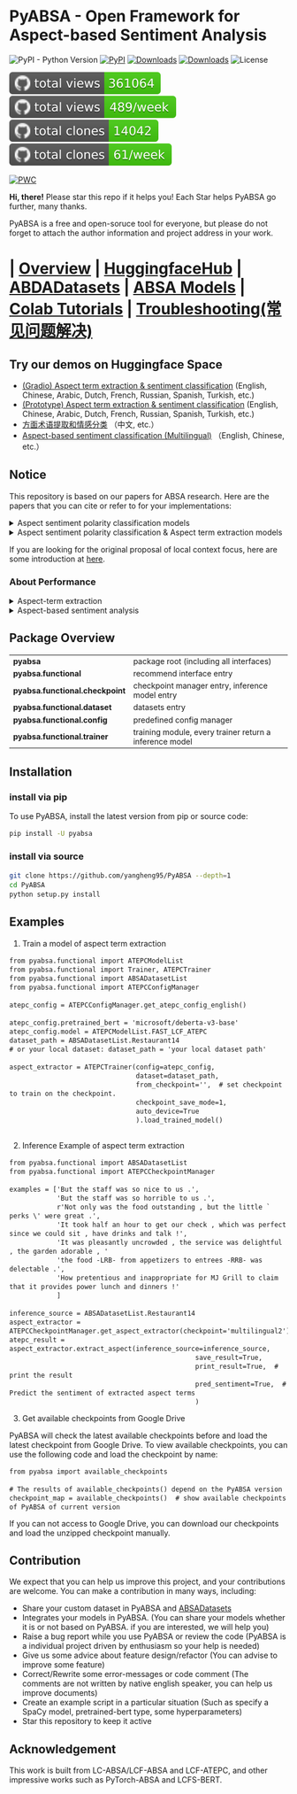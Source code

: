 # PyABSA - Open Framework for Aspect-based Sentiment Analysis

![PyPI - Python Version](https://img.shields.io/badge/python-3.6-blue.svg)
[![PyPI](https://img.shields.io/pypi/v/pyabsa)](https://pypi.org/project/pyabsa/)
[![Downloads](https://pepy.tech/badge/pyabsa)](https://pepy.tech/project/pyabsa)
[![Downloads](https://pepy.tech/badge/pyabsa/month)](https://pepy.tech/project/pyabsa)
![License](https://img.shields.io/pypi/l/pyabsa?logo=PyABSA)

[![total views](https://raw.githubusercontent.com/yangheng95/PyABSA/traffic/total_views.svg)](https://github.com/yangheng95/PyABSA/tree/traffic#-total-traffic-data-badge)
[![total views per week](https://raw.githubusercontent.com/yangheng95/PyABSA/traffic/total_views_per_week.svg)](https://github.com/yangheng95/PyABSA/tree/traffic#-total-traffic-data-badge)
[![total clones](https://raw.githubusercontent.com/yangheng95/PyABSA/traffic/total_clones.svg)](https://github.com/yangheng95/PyABSA/tree/traffic#-total-traffic-data-badge)
[![total clones per week](https://raw.githubusercontent.com/yangheng95/PyABSA/traffic/total_clones_per_week.svg)](https://github.com/yangheng95/PyABSA/tree/traffic#-total-traffic-data-badge)

[![PWC](https://img.shields.io/endpoint.svg?url=https://paperswithcode.com/badge/back-to-reality-leveraging-pattern-driven/aspect-based-sentiment-analysis-on-semeval)](https://paperswithcode.com/sota/aspect-based-sentiment-analysis-on-semeval?p=back-to-reality-leveraging-pattern-driven)

**Hi, there!** Please star this repo if it helps you! Each Star helps PyABSA go further, many thanks.

PyABSA is a free and open-soruce tool for everyone, but please do not forget to attach the author information and project address in your work. 

# | [Overview](./README.MD) | [HuggingfaceHub](readme/huggingface_readme.md) | [ABDADatasets](readme/dataset_readme.md) | [ABSA Models](readme/model_readme.md) | [Colab Tutorials](readme/tutorial_readme.md) | [Troubleshooting(常见问题解决)](https://github.com/yangheng95/PyABSA/issues/189)

## Try our demos on Huggingface Space

- [(Gradio) Aspect term extraction & sentiment classification](https://huggingface.co/spaces/Gradio-Blocks/Multilingual-Aspect-Based-Sentiment-Analysis) (English,
  Chinese, Arabic, Dutch, French, Russian, Spanish, Turkish, etc.)
- [(Prototype) Aspect term extraction & sentiment classification](https://huggingface.co/spaces/yangheng/PyABSA-ATEPC) (English,
  Chinese, Arabic, Dutch, French, Russian, Spanish, Turkish, etc.)
- [方面术语提取和情感分类](https://huggingface.co/spaces/yangheng/PyABSA-ATEPC-Chinese) （中文, etc.）
- [Aspect-based sentiment classification (Multilingual)](https://huggingface.co/spaces/yangheng/PyABSA-APC) （English,
  Chinese, etc.）
  
## Notice
This repository is based on our papers for ABSA research. Here are the papers that you can cite or refer to for your implementations:

<details>
<summary>
Aspect sentiment polarity classification models
</summary>
  
1. [Back to Reality: Leveraging Pattern-driven Modeling to Enable Affordable Sentiment Dependency Learning](https://arxiv.org/abs/2110.08604) (e.g., Fast-LSA, 2020)
2. [Learning for target-dependent sentiment based on local context-aware embedding](https://link.springer.com/article/10.1007/s11227-021-04047-1) (e.g., LCA-Net, 2020)
3. [LCF: A Local Context Focus Mechanism for Aspect-Based Sentiment Classification](https://www.mdpi.com/2076-3417/9/16/3389) (e.g., LCF-BERT, 2019)
</details>

<details>
<summary>
Aspect sentiment polarity classification & Aspect term extraction models
</summary>
  
1. [A multi-task learning model for Chinese-oriented aspect polarity classification and aspect term extraction](https://www.sciencedirect.com/science/article/pii/S0925231220312534)] (e.g., Fast-LCF-ATEPC, 2020)
2. [(Arxiv) A multi-task learning model for Chinese-oriented aspect polarity classification and aspect term extraction](https://arxiv.org/pdf/1912.07976.pdf) 
  
</details>

If you are looking for the original proposal of local context focus, here are some introduction at 
[here](https://github.com/yangheng95/PyABSA/tree/release/demos/documents). 

### About Performance

<details>
<summary>
Aspect-term extraction
</summary>

|             Models             | Laptop14 (APC-Acc) | Laptop14 (ATE-F1) | Restaurant14 (APC-Acc) | Restaurant14 (ATE-F1) |
|:------------------------------:|:------------------:|:-----------------:|:----------------------:|:---------------------:|
|     FAST-LCF-ATEPC (BERT)      |       80.72        |       85.75       |         86.40          |         89.29         |
|    FAST-LCF-ATEPC (DeBERTa)    |       83.65        |       89.03       |         90.52          |         91.77         |
| FAST-LCF-ATEPC (DeBERTa-Large) |       85.06        |       87.76       |         90.70          |         92.50         |

</details>

<details>
<summary>
Aspect-based sentiment analysis
</summary>

|          Models           | Laptop14 (Acc) | Restaurant14 (acc) |          Models           | Laptop14 (Acc) | Restaurant14 (acc) |
|:-------------------------:|:--------------:|:------------------:|:-------------------------:|:--------------:|:------------------:|
|    FAST-LSA-P(DeBERTa)    |     84.33      |       89.91        | FAST-LSA-P(DeBERTa-Large) |     86.00      |       90.33        | 
|    FAST-LSA-T(DeBERTa)    |     84.80      |       89.91        | FAST-LSA-T(DeBERTa-Large) |     86.31      |       90.86        | 
|    FAST-LSA-S(DeBERTa)    |     84.17      |       89.64        | FAST-LSA-S(DeBERTa-Large) |     86.21      |       89.38        | 

</details>

## Package Overview

<table>
<tr>
    <td><b> pyabsa </b></td>
    <td> package root (including all interfaces) </td>
</tr>
<tr>
    <td><b> pyabsa.functional </b></td>
    <td> recommend interface entry</td>
</tr>
<tr>
    <td><b> pyabsa.functional.checkpoint </b></td>
    <td> checkpoint manager entry, inference model entry</td>
</tr>
<tr>
    <td><b> pyabsa.functional.dataset </b></td>
    <td> datasets entry </td>
</tr>
<tr>
    <td><b> pyabsa.functional.config </b></td>
    <td> predefined config manager </td>
</tr>
<tr>
    <td><b> pyabsa.functional.trainer </b></td>
    <td> training module, every trainer return a inference model </td>
</tr>
</table>

## Installation

### install via pip

To use PyABSA, install the latest version from pip or source code:

```bash
pip install -U pyabsa
```

### install via source

```bash
git clone https://github.com/yangheng95/PyABSA --depth=1
cd PyABSA 
python setup.py install
```

## Examples

1. Train a model of aspect term extraction

```python3
from pyabsa.functional import ATEPCModelList
from pyabsa.functional import Trainer, ATEPCTrainer
from pyabsa.functional import ABSADatasetList
from pyabsa.functional import ATEPCConfigManager

atepc_config = ATEPCConfigManager.get_atepc_config_english()

atepc_config.pretrained_bert = 'microsoft/deberta-v3-base'
atepc_config.model = ATEPCModelList.FAST_LCF_ATEPC
dataset_path = ABSADatasetList.Restaurant14
# or your local dataset: dataset_path = 'your local dataset path'

aspect_extractor = ATEPCTrainer(config=atepc_config,
                                dataset=dataset_path,
                                from_checkpoint='',  # set checkpoint to train on the checkpoint.
                                checkpoint_save_mode=1,
                                auto_device=True
                                ).load_trained_model()


```

2. Inference Example of aspect term extraction

```python3
from pyabsa.functional import ABSADatasetList
from pyabsa.functional import ATEPCCheckpointManager

examples = ['But the staff was so nice to us .',
            'But the staff was so horrible to us .',
            r'Not only was the food outstanding , but the little ` perks \' were great .',
            'It took half an hour to get our check , which was perfect since we could sit , have drinks and talk !',
            'It was pleasantly uncrowded , the service was delightful , the garden adorable , '
            'the food -LRB- from appetizers to entrees -RRB- was delectable .',
            'How pretentious and inappropriate for MJ Grill to claim that it provides power lunch and dinners !'
            ]

inference_source = ABSADatasetList.Restaurant14
aspect_extractor = ATEPCCheckpointManager.get_aspect_extractor(checkpoint='multilingual2')
atepc_result = aspect_extractor.extract_aspect(inference_source=inference_source,
                                               save_result=True,
                                               print_result=True,  # print the result
                                               pred_sentiment=True,  # Predict the sentiment of extracted aspect terms
                                               )

```

3. Get available checkpoints from Google Drive

PyABSA will check the latest available checkpoints before and load the latest checkpoint from Google Drive. To view
available checkpoints, you can use the following code and load the checkpoint by name:

```python3
from pyabsa import available_checkpoints

# The results of available_checkpoints() depend on the PyABSA version
checkpoint_map = available_checkpoints()  # show available checkpoints of PyABSA of current version 
```

If you can not access to Google Drive, you can download our checkpoints and load the unzipped checkpoint manually.

## Contribution

We expect that you can help us improve this project, and your contributions are welcome. You can make a contribution in
many ways, including:

- Share your custom dataset in PyABSA and [ABSADatasets](https://github.com/yangheng95/ABSADatasets)
- Integrates your models in PyABSA. (You can share your models whether it is or not based on PyABSA. if you are
  interested, we will help you)
- Raise a bug report while you use PyABSA or review the code (PyABSA is a individual project driven by enthusiasm so
  your help is needed)
- Give us some advice about feature design/refactor (You can advise to improve some feature)
- Correct/Rewrite some error-messages or code comment (The comments are not written by native english speaker, you can
  help us improve documents)
- Create an example script in a particular situation (Such as specify a SpaCy model, pretrained-bert type, some
  hyperparameters)
- Star this repository to keep it active


## Acknowledgement

This work is built from LC-ABSA/LCF-ABSA and LCF-ATEPC, and other impressive works such as PyTorch-ABSA and LCFS-BERT.
